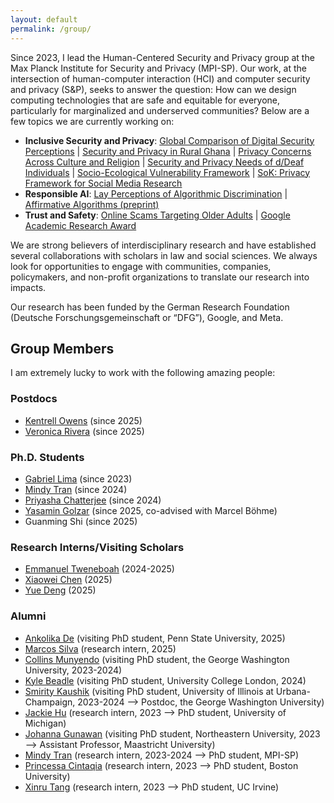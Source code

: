 ```yaml
---
layout: default
permalink: /group/
---
```


Since 2023, I lead the Human-Centered Security and Privacy group at the Max Planck Institute for Security and Privacy (MPI-SP). Our work, at the intersection of human-computer interaction (HCI) and computer security and privacy (S&P), seeks to answer the question: How can we design computing technologies that are safe and equitable for everyone, particularly for marginalized and underserved communities? Below are a few topics we are currently working on: 

<ul>
    <li><b>Inclusive Security and Privacy</b>: <a target="_blank" href="https://www.usenix.org/system/files/conference/usenixsecurity25/sec25cycle1-prepub-793-herbert.pdf">Global Comparison of Digital Security Perceptions</a> | <a target="_blank" href="https://yixinzou.github.io/publications/pdf/sec2025-tweneboah-preprint.pdf">Security and Privacy in Rural Ghana</a> | <a target="_blank" href="https://petsymposium.org/popets/2025/popets-2025-0057.pdf">Privacy Concerns Across Culture and Religion</a> | <a target="_blank" href="https://ieeexplore.ieee.org/abstract/document/10628563">Security and Privacy Needs of d/Deaf Individuals</a> | <a target="_blank" href="https://dl.acm.org/doi/10.1145/3710935">Socio-Ecological Vulnerability Framework</a> | <a target="_blank" href="https://doi.ieeecomputersociety.org/10.1109/SP61157.2025.00145">SoK: Privacy Framework for Social Media Research</a></li>
    <li><b>Responsible AI</b>: <a target="_blank" href="https://dl.acm.org/doi/pdf/10.1145/3706598.3713536">Lay Perceptions of Algorithmic Discrimination</a> | <a target="_blank" href="https://arxiv.org/pdf/2505.07339?">Affirmative Algorithms (preprint)</a></li>
    <li><b>Trust and Safety</b>: <a target="_blank" href="https://dl.acm.org/doi/pdf/10.1145/3706598.3714137">Online Scams Targeting Older Adults</a> | <a target="_blank" href="https://www.mpi-sp.org/71873/news_publication_23779729_transferred?c=6054">Google Academic Research Award</a></li>
</ul>

We are strong believers of interdisciplinary research and have established several collaborations with scholars in law and social sciences. We always look for opportunities to engage with communities, companies, policymakers, and non-profit organizations to translate our research into impacts.

Our research has been funded by the German Research Foundation (Deutsche Forschungsgemeinschaft or “DFG”), Google, and Meta.

<h2>Group Members</h2>

I am extremely lucky to work with the following amazing people:

<h3>Postdocs</h3>

<ul>
<li><a href="https://homes.cs.washington.edu/~kentrell/">Kentrell Owens</a> (since 2025)</li>
<li><a href="https://vrivera2017.github.io">Veronica Rivera</a> (since 2025)</li>
</ul>

<h3>Ph.D. Students</h3>

<ul>
<li><a href="https://thegcamilo.github.io">Gabriel Lima</a> (since 2023)</li>
<li><a href="https://www.mpi-sp.org/person/135780/2787">Mindy Tran</a> (since 2024)</li>
<li><a href="https://www.mpi-sp.org/person/139267">Priyasha Chatterjee</a> (since 2024)</li>
<li><a href="https://www.mpi-sp.org/person/139040/2787">Yasamin Golzar</a> (since 2025, co-advised with Marcel Böhme)</li>
<li>Guanming Shi (since 2025)</li>
</ul>

<h3>Research Interns/Visiting Scholars</h3>

<ul>

<li><a href="https://www.mpi-sp.org/person/139000/75009">Emmanuel Tweneboah</a> (2024-2025)</li>
<li><a href="https://scholar.google.com/citations?user=B-n07usAAAAJ&hl=en">Xiaowei Chen</a> (2025)</li>
<li><a href="http://rebrand.ly/yuedeng">Yue Deng</a> (2025)</li>
</ul>

<h3>Alumni</h3>

<ul>
<li><a href="https://sites.psu.edu/ankolikade/">Ankolika De</a> (visiting PhD student, Penn State University, 2025)</li>
<li><a href="https://marcosp70.github.io">Marcos Silva</a> (research intern, 2025)</li>
<li><a href="https://collinsmunyendo.github.io">Collins Munyendo</a> (visiting PhD student, the George Washington University, 2023-2024)</li>
<li><a href="https://kylebeadle.com">Kyle Beadle</a> (visiting PhD student, University College London, 2024)</li>
<li><a href="https://smiritykaushik.github.io">Smirity Kaushik</a> (visiting PhD student, University of Illinois at Urbana-Champaign, 2023-2024 --> Postdoc, the George Washington University)</li>
<li><a href="https://yjwho.github.io">Jackie Hu</a> (research intern, 2023 --> PhD student, University of Michigan) </li>
<li><a href="https://johannagunawan.com">Johanna Gunawan</a> (visiting PhD student, Northeastern University, 2023 --> Assistant Professor, Maastricht University) </li>
<li><a href="https://www.mpi-sp.org/person/135780/2787">Mindy Tran</a> (research intern, 2023-2024 --> PhD student, MPI-SP)</li>
<li><a href="https://www.mpi-sp.org/person/139036">Princessa Cintaqia</a> (research intern, 2023 --> PhD student, Boston University)</li>
<li><a href="https://xinrutang.github.io">Xinru Tang</a> (research intern, 2023 --> PhD student, UC Irvine) </li>
<!-- <font size="2">(* co-advised with Dr. Elissa Redmiles)</font> -->
</ul>

<!-- 
Before joining MPI-SP, I mentored several amazing undergraduate and graduate students while at University of Michigan, including:

<!-- <ul>
<li><a href="https://www.linkedin.com/in/tanisha-afnan/">Tanisha Afnan</a> (2021-2022)</li>
<li><a href="https://www.linkedin.com/in/anniechen10/">Annie Chen</a> (2022)</li>
<li><a href="https://www.linkedin.com/in/niuchen/">Niu Chen</a> (2021-2022)</li>
<li><a href="https://www.linkedin.com/in/khue-le/">Shay (Khue) Le</a> (2021-2022)</li>
<li><a href="https://www.linkedin.com/in/sean-scarnecchia/">Sean Scarnecchia</a> (2022)</li>
<li><a href="https://www.kaiwensun.info/">Kaiwen Sun</a> (2018-2022)</li>
</ul> --> 